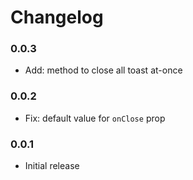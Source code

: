 # Changelog

### 0.0.3
* Add: method to close all toast at-once

### 0.0.2
* Fix: default value for `onClose` prop

### 0.0.1
* Initial release

